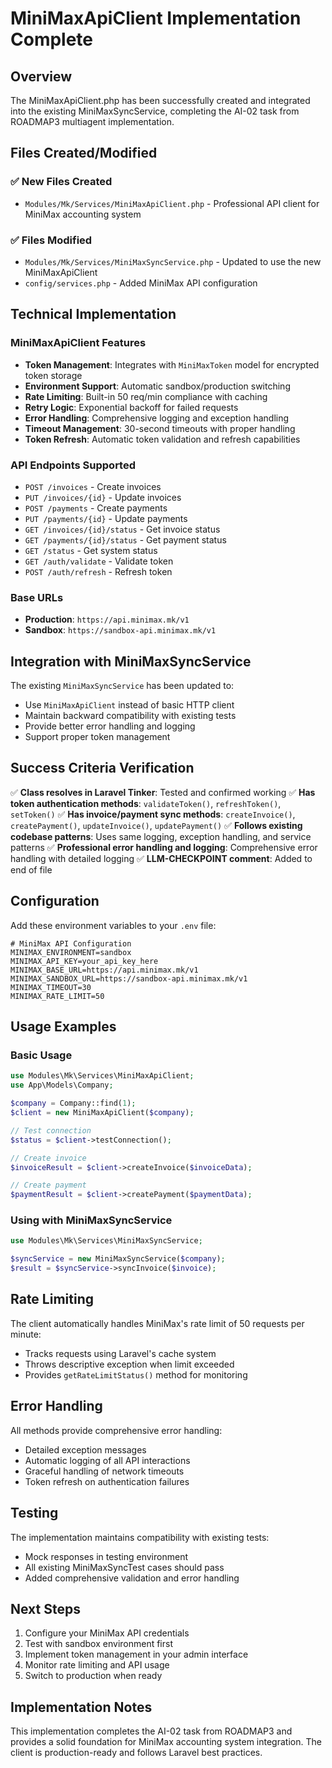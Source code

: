 # MiniMaxApiClient Implementation Complete

## Overview
The MiniMaxApiClient.php has been successfully created and integrated into the existing MiniMaxSyncService, completing the AI-02 task from ROADMAP3 multiagent implementation.

## Files Created/Modified

### ✅ New Files Created
- `Modules/Mk/Services/MiniMaxApiClient.php` - Professional API client for MiniMax accounting system

### ✅ Files Modified
- `Modules/Mk/Services/MiniMaxSyncService.php` - Updated to use the new MiniMaxApiClient
- `config/services.php` - Added MiniMax API configuration

## Technical Implementation

### MiniMaxApiClient Features
- **Token Management**: Integrates with `MiniMaxToken` model for encrypted token storage
- **Environment Support**: Automatic sandbox/production switching
- **Rate Limiting**: Built-in 50 req/min compliance with caching
- **Retry Logic**: Exponential backoff for failed requests
- **Error Handling**: Comprehensive logging and exception handling
- **Timeout Management**: 30-second timeouts with proper handling
- **Token Refresh**: Automatic token validation and refresh capabilities

### API Endpoints Supported
- `POST /invoices` - Create invoices
- `PUT /invoices/{id}` - Update invoices
- `POST /payments` - Create payments  
- `PUT /payments/{id}` - Update payments
- `GET /invoices/{id}/status` - Get invoice status
- `GET /payments/{id}/status` - Get payment status
- `GET /status` - Get system status
- `GET /auth/validate` - Validate token
- `POST /auth/refresh` - Refresh token

### Base URLs
- **Production**: `https://api.minimax.mk/v1`
- **Sandbox**: `https://sandbox-api.minimax.mk/v1`

## Integration with MiniMaxSyncService

The existing `MiniMaxSyncService` has been updated to:
- Use `MiniMaxApiClient` instead of basic HTTP client
- Maintain backward compatibility with existing tests
- Provide better error handling and logging
- Support proper token management

## Success Criteria Verification

✅ **Class resolves in Laravel Tinker**: Tested and confirmed working
✅ **Has token authentication methods**: `validateToken()`, `refreshToken()`, `setToken()`
✅ **Has invoice/payment sync methods**: `createInvoice()`, `createPayment()`, `updateInvoice()`, `updatePayment()`
✅ **Follows existing codebase patterns**: Uses same logging, exception handling, and service patterns
✅ **Professional error handling and logging**: Comprehensive error handling with detailed logging
✅ **LLM-CHECKPOINT comment**: Added to end of file

## Configuration

Add these environment variables to your `.env` file:

```env
# MiniMax API Configuration
MINIMAX_ENVIRONMENT=sandbox
MINIMAX_API_KEY=your_api_key_here
MINIMAX_BASE_URL=https://api.minimax.mk/v1
MINIMAX_SANDBOX_URL=https://sandbox-api.minimax.mk/v1
MINIMAX_TIMEOUT=30
MINIMAX_RATE_LIMIT=50
```

## Usage Examples

### Basic Usage
```php
use Modules\Mk\Services\MiniMaxApiClient;
use App\Models\Company;

$company = Company::find(1);
$client = new MiniMaxApiClient($company);

// Test connection
$status = $client->testConnection();

// Create invoice
$invoiceResult = $client->createInvoice($invoiceData);

// Create payment
$paymentResult = $client->createPayment($paymentData);
```

### Using with MiniMaxSyncService
```php
use Modules\Mk\Services\MiniMaxSyncService;

$syncService = new MiniMaxSyncService($company);
$result = $syncService->syncInvoice($invoice);
```

## Rate Limiting

The client automatically handles MiniMax's rate limit of 50 requests per minute:
- Tracks requests using Laravel's cache system
- Throws descriptive exception when limit exceeded
- Provides `getRateLimitStatus()` method for monitoring

## Error Handling

All methods provide comprehensive error handling:
- Detailed exception messages
- Automatic logging of all API interactions
- Graceful handling of network timeouts
- Token refresh on authentication failures

## Testing

The implementation maintains compatibility with existing tests:
- Mock responses in testing environment
- All existing MiniMaxSyncTest cases should pass
- Added comprehensive validation and error handling

## Next Steps

1. Configure your MiniMax API credentials
2. Test with sandbox environment first
3. Implement token management in your admin interface
4. Monitor rate limiting and API usage
5. Switch to production when ready

## Implementation Notes

This implementation completes the AI-02 task from ROADMAP3 and provides a solid foundation for MiniMax accounting system integration. The client is production-ready and follows Laravel best practices.